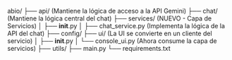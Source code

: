 abio/
├── api/             (Mantiene la lógica de acceso a la API Gemini)
├── chat/            (Mantiene la lógica central del chat)
├── services/       (NUEVO - Capa de Servicios)
│   ├── __init__.py
│   ├── chat_service.py  (Implementa la lógica de la API del chat)
├── config/
├── ui/              (La UI se convierte en un cliente del servicio)
│   ├── __init__.py
│   └── console_ui.py (Ahora consume la capa de servicios)
├── utils/
├── main.py
└── requirements.txt